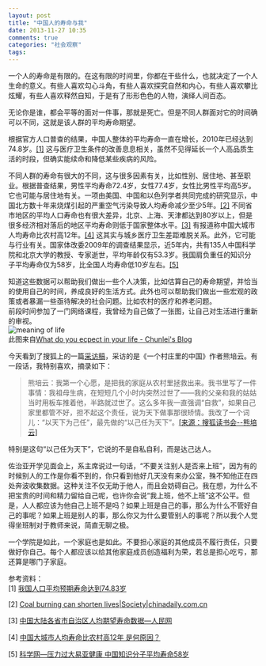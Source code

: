```yaml
---
layout: post
title: "中国人的寿命与我"
date: 2013-11-27 10:35
comments: true
categories: "社会观察"
tags: 
---
```

一个人的寿命是有限的。在这有限的时间里，你都在干些什么，也就决定了一个人生命的意义。有些人喜欢勾心斗角，有些人喜欢探究自然和内心，有些人喜欢攀比炫耀，有些人喜欢释然自知，于是有了形形色色的人物，演绎人间百态。  

无论你是谁，都会平等的面对一件事，那就是死亡。但是不同人群面对它的时间确可以不同，这就是该人群的平均寿命期望。  

根据官方人口普查的结果，中国人整体的平均寿命一直在增长，2010年已经达到74.8岁。[[1]](#1) 这与医疗卫生条件的改善息息相关，虽然不见得延长一个人高品质生活的时段，但确实能续命和降低某些疾病的风险。  

不同人群的寿命有很大的不同，这与很多因素有关，比如性别、居住地、甚至职业。根据普查结果，男性平均寿命72.4岁，女性77.4岁，女性比男性平均高5岁。它也可能与居住地有关。一项由美国、中国和以色列学者共同完成的研究显示，中国北方数十年来烧煤引起的严重空气污染导致人均寿命减少至少5年。[[2]](#2) 不同省市地区的平均人口寿命也有很大差异，北京、上海、天津都达到80岁以上，但是很多经济相对落后的地区平均寿命则低于国家整体水平。[[3]](#3) 有报道称中国大城市人均寿命比农村高12年。[[4]](#4) 这其实与城乡医疗卫生差距难脱关系。此外，它可能与行业有关。国家体改委2009年的调查结果显示，近5年内，共有135人中国科学院和北京大学的教授、专家逝世，平均年龄仅有53.3岁。我国肩负重任的知识分子平均寿命仅为58岁，比全国人均寿命低10岁左右。[[5]](#5)  

知道这些数据可以帮助我们做出一些个人决策，比如估算自己的寿命期望，并恰当的使用自己的时间，养成良好的生活方式。此外也可以帮助我们做出一些宏观的政策或者暴漏一些亟待解决的社会问题。比如农村的医疗和养老问题。  
前段时间参加了一门网络课程，我曾经为自己做了一张图，让自己对生活进行重新的审视。  
![meaning of life](https://raw.github.com/lukezhg/Freyja/master/birth&death.png)  
此图来自[What do you ecpect in your life - Chunlei's Blog](http://zhangchunlei.com/blog/2013/11/23/chunlei-and-mathematics/)  

今天看到了搜狐上的一篇[采访稿](http://cul.sohu.com/s2011/xiongpeiyun/)，采访的是《一个村庄里的中国》作者熊培云。有一段话，我特别喜欢，摘录如下：  

> 熊培云：我第一个心愿，是把我的家庭从农村里拯救出来。我书里写了一件事情：我祖母生病，在短短几个小时内突然过世了——我的父亲和我的姑姑当时用板车推着他，半路就过世了。这么多年我一直强调“自救”，如果自己家里都管不好，担不起这个责任，说为天下做事那很矫情。我改了一个词儿：“以天下为己任”，最先做的“以己任为天下”。[[来源：搜狐读书会--熊培云]](http://cul.sohu.com/s2011/xiongpeiyun/)

特别是这句“以己任为天下”，它说的不是自私自利，而是达己达人。  

佐治亚开学见面会上，系主席说过一句话，“不要关注别人是否来上班”，因为有的时候别人的工作是你看不到的，你只看到他好几天没有来办公室，殊不知他正在四处奔波收集数据。这种关注不仅无助于他人，而且会妨碍自己。我在想，为什么不把宝贵的时间和精力留给自己呢，也许你会说“我上班，他不上班”这不公平。但是，人人都应该为他自己上班不是吗？如果上班是自己的事，那么为什么不管好自己的事呢？如果上班是别人的事，那么你又为什么要管别人的事呢？所以我个人觉得坐班制对于教师来说，简直无聊之极。  

一个学院是如此，一个家庭也是如此。不要担心家庭的其他成员不履行责任，只要做好你自己。每个人都应该以给其他家庭成员创造福利为荣，若总是担心吃亏，那还算是哪门子家庭。  

参考资料：  
<a id="1">[1]</a> [我国人口平均预期寿命达到74.83岁](http://www.stats.gov.cn/tjgb/rkpcgb/qgrkpcgb/t20120921_402838652.htm)  

<a id="2">[2]</a> [Coal burning can shorten lives|Society|chinadaily.com.cn](http://usa.chinadaily.com.cn/china/2013-07/10/content_16754195.htm)  

<a id="3">[3]</a> [中国大陆各省市自治区人均期望寿命数据—人民网](http://blog.people.com.cn/article/1373454196021.html)  

<a id="4">[4]</a> [中国大城市人均寿命比农村高12年 是何原因？](http://news.xinhuanet.com/house/2005-11/17/content_3791672_1.htm)  

<a id="5">[5]</a> [科学网—压力过大易亚健康 中国知识分子平均寿命58岁](http://news.sciencenet.cn/htmlnews/2010/4/231264.shtm)  
